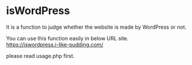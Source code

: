 # isWordPress
It is a function to judge whether the website is made by WordPress or not.

You can use this function easily in below URL site.  
https://iswordpress.i-like-pudding.com/

please read usage.php first.
